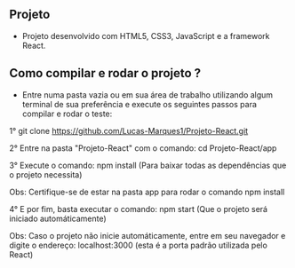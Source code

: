 ## Projeto

- Projeto desenvolvido com HTML5, CSS3, JavaScript e a framework React.

## Como compilar e rodar o projeto ?

- Entre numa pasta vazia ou em sua área de trabalho utilizando algum terminal de sua preferência e execute os seguintes passos para compilar e rodar o teste:

1° git clone https://github.com/Lucas-Marques1/Projeto-React.git

2° Entre na pasta "Projeto-React" com o comando: cd Projeto-React/app

3° Execute o comando: npm install (Para baixar todas as dependências que o projeto necessita)

Obs: Certifique-se de estar na pasta app para rodar o comando npm install 

4° E por fim, basta executar o comando: npm start (Que o projeto será iniciado automáticamente)

Obs: Caso o projeto não inicie automáticamente, entre em seu navegador e digite o endereço: localhost:3000 (esta é a porta padrão utilizada pelo React)